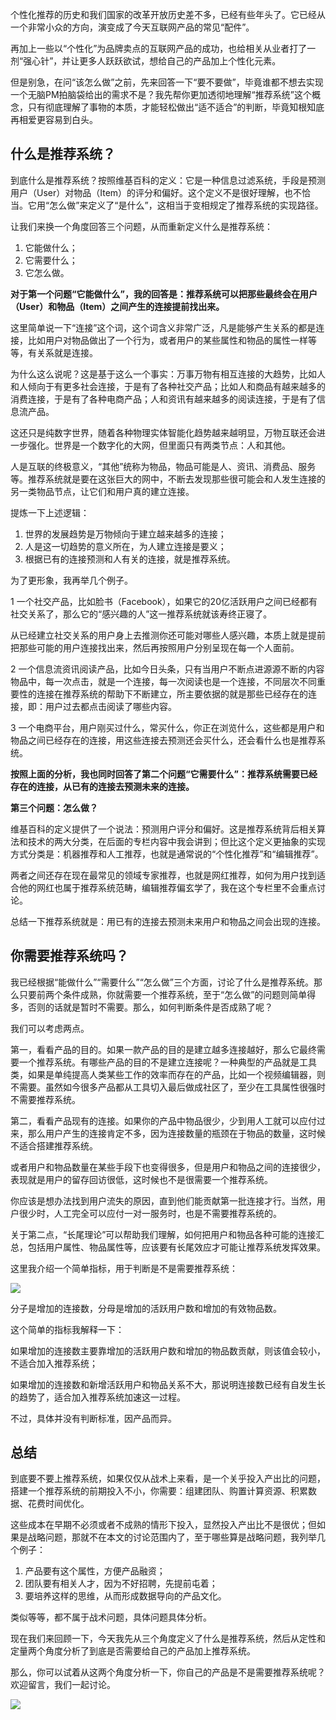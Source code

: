 个性化推荐的历史和我们国家的改革开放历史差不多，已经有些年头了。它已经从一个非常小众的方向，演变成了今天互联网产品的常见“配件”。

再加上一些以“个性化”为品牌卖点的互联网产品的成功，也给相关从业者打了一剂“强心针”，并让更多人跃跃欲试，想给自己的产品加上个性化元素。

但是别急，在问“该怎么做”之前，先来回答一下“要不要做”，毕竟谁都不想去实现一个无脑PM拍脑袋给出的需求不是？我先帮你更加透彻地理解“推荐系统”这个概念，只有彻底理解了事物的本质，才能轻松做出“适不适合”的判断，毕竟知根知底再相爱更容易到白头。

## 什么是推荐系统？

到底什么是推荐系统？按照维基百科的定义：它是一种信息过滤系统，手段是预测用户（User）对物品（Item）的评分和偏好。这个定义不是很好理解，也不恰当。它用“怎么做”来定义了“是什么”，这相当于变相规定了推荐系统的实现路径。

让我们来换一个角度回答三个问题，从而重新定义什么是推荐系统：

1. 它能做什么；
2. 它需要什么；
3. 它怎么做。

**对于第一个问题“它能做什么”，我的回答是：推荐系统可以把那些最终会在用户（User）和物品（Item）之间产生的连接提前找出来。**

这里简单说一下“连接”这个词，这个词含义非常广泛，凡是能够产生关系的都是连接，比如用户对物品做出了一个行为，或者用户的某些属性和物品的属性一样等等，有关系就是连接。

为什么这么说呢？这是基于这么一个事实：万事万物有相互连接的大趋势，比如人和人倾向于有更多社会连接，于是有了各种社交产品；比如人和商品有越来越多的消费连接，于是有了各种电商产品；人和资讯有越来越多的阅读连接，于是有了信息流产品。

这还只是纯数字世界，随着各种物理实体智能化趋势越来越明显，万物互联还会进一步强化。世界是一个数字化的大网，但里面只有两类节点：人和其他。

人是互联的终极意义，“其他”统称为物品，物品可能是人、资讯、消费品、服务等。推荐系统就是要在这张巨大的网中，不断去发现那些很可能会和人发生连接的另一类物品节点，让它们和用户真的建立连接。

提炼一下上述逻辑：

1. 世界的发展趋势是万物倾向于建立越来越多的连接；
2. 人是这一切趋势的意义所在，为人建立连接是要义；
3. 根据已有的连接预测和人有关的连接，就是推荐系统。

为了更形象，我再举几个例子。

1 一个社交产品，比如脸书（Facebook），如果它的20亿活跃用户之间已经都有社交关系了，那么它的“感兴趣的人”这一推荐系统就该寿终正寝了。

从已经建立社交关系的用户身上去推测你还可能对哪些人感兴趣，本质上就是提前把那些可能的用户连接找出来，然后再按照用户分别呈现在每一个人面前。

2 一个信息流资讯阅读产品，比如今日头条，只有当用户不断点进源源不断的内容物品中，每一次点击，就是一个连接，每一次阅读也是一个连接，不同层次不同重要性的连接在推荐系统的帮助下不断建立，所主要依据的就是那些已经存在的连接，即：用户过去都点击阅读了哪些内容。

3 一个电商平台，用户刚买过什么，常买什么，你正在浏览什么，这些都是用户和物品之间已经存在的连接，用这些连接去预测还会买什么，还会看什么也是推荐系统。

**按照上面的分析，我也同时回答了第二个问题“它需要什么”：推荐系统需要已经存在的连接，从已有的连接去预测未来的连接。**

**第三个问题：怎么做？**

维基百科的定义提供了一个说法：预测用户评分和偏好。这是推荐系统背后相关算法和技术的两大分类，在后面的专栏内容中我会讲到；但比这个定义更抽象的实现方式分类是：机器推荐和人工推荐，也就是通常说的“个性化推荐”和“编辑推荐”。

两者之间还存在现在最常见的领域专家推荐，也就是网红推荐，如何为用户找到适合他的网红也属于推荐系统范畴，编辑推荐偏玄学了，我在这个专栏里不会重点讨论。

总结一下推荐系统就是：用已有的连接去预测未来用户和物品之间会出现的连接。

## 你需要推荐系统吗？

我已经根据“能做什么”“需要什么”“怎么做”三个方面，讨论了什么是推荐系统。那么只要前两个条件成熟，你就需要一个推荐系统，至于“怎么做”的问题则简单得多，否则的话就是暂时不需要。那么，如何判断条件是否成熟了呢？

我们可以考虑两点。

第一，看看产品的目的。如果一款产品的目的是建立越多连接越好，那么它最终需要一个推荐系统。有哪些产品的目的不是建立连接呢？一种典型的产品就是工具类，如果是单纯提高人类某些工作的效率而存在的产品，比如一个视频编辑器，则不需要。虽然如今很多产品都从工具切入最后做成社区了，至少在工具属性很强时不需要推荐系统。

第二，看看产品现有的连接。如果你的产品中物品很少，少到用人工就可以应付过来，那么用户产生的连接肯定不多，因为连接数量的瓶颈在于物品的数量，这时候不适合搭建推荐系统。

或者用户和物品数量在某些手段下也变得很多，但是用户和物品之间的连接很少，表现就是用户的留存回访很低，这时候也不是很需要一个推荐系统。

你应该是想办法找到用户流失的原因，直到他们能贡献第一批连接才行。当然，用户很少时，人工完全可以应付一对一服务时，也是不需要推荐系统的。

关于第二点，“长尾理论”可以帮助我们理解，如何把用户和物品各种可能的连接汇总，包括用户属性、物品属性等，应该要有长尾效应才可能让推荐系统发挥效果。

这里我介绍一个简单指标，用于判断是不是需要推荐系统：

![](https://static001.geekbang.org/resource/image/34/a0/348f2791b116741670050c6d445f50a0.png?wh=282*136)

分子是增加的连接数，分母是增加的活跃用户数和增加的有效物品数。

这个简单的指标我解释一下：

如果增加的连接数主要靠增加的活跃用户数和增加的物品数贡献，则该值会较小，不适合加入推荐系统；

如果增加的连接数和新增活跃用户和物品关系不大，那说明连接数已经有自发生长的趋势了，适合加入推荐系统加速这一过程。

不过，具体并没有判断标准，因产品而异。

## 总结

到底要不要上推荐系统，如果仅仅从战术上来看，是一个关乎投入产出比的问题，搭建一个推荐系统的前期投入不小，你需要：组建团队、购置计算资源、积累数据、花费时间优化。

这些成本在早期不必须或者不成熟的情形下投入，显然投入产出比不是很优；但如果是战略问题，那就不在本文的讨论范围内了，至于哪些算是战略问题，我列举几个例子：

1. 产品要有这个属性，方便产品融资；
2. 团队要有相关人才，因为不好招聘，先提前屯着；
3. 要培养这样的思维，从而形成数据导向的产品文化。

类似等等，都不属于战术问题，具体问题具体分析。

现在我们来回顾一下，今天我先从三个角度定义了什么是推荐系统，然后从定性和定量两个角度分析了到底是否需要给自己的产品加上推荐系统。

那么，你可以试着从这两个角度分析一下，你自己的产品是不是需要推荐系统呢？欢迎留言，我们一起讨论。

![](https://static001.geekbang.org/resource/image/87/b0/873b086966136189db14874181823fb0.jpg?wh=1110*549)